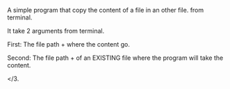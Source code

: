 A simple program that copy the content of a file in an other file.
from terminal.

It take 2 arguments from terminal.

First: The file path + <filename> where the content go.

Second: The file path + <filename> of an EXISTING file where the program will take the content.

</3.
